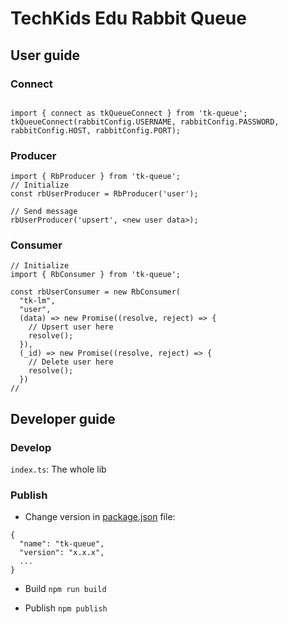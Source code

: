 # TechKids Edu Rabbit Queue
## User guide
### Connect
```

import { connect as tkQueueConnect } from 'tk-queue';
tkQueueConnect(rabbitConfig.USERNAME, rabbitConfig.PASSWORD, rabbitConfig.HOST, rabbitConfig.PORT);

```

### Producer
```
import { RbProducer } from 'tk-queue';
// Initialize
const rbUserProducer = RbProducer('user');

// Send message
rbUserProducer('upsert', <new user data>);
```

### Consumer
```
// Initialize
import { RbConsumer } from 'tk-queue';

const rbUserConsumer = new RbConsumer(
  "tk-lm",
  "user",
  (data) => new Promise((resolve, reject) => {
    // Upsert user here
    resolve();
  }),
  (_id) => new Promise((resolve, reject) => {
    // Delete user here
    resolve();
  })
//
```

## Developer guide
### Develop
`index.ts`: The whole lib
### Publish
- Change version in [package.json](package.json) file:
```
{
  "name": "tk-queue",
  "version": "x.x.x",
  ...
}
```
- Build
`npm run build`

- Publish
`npm publish`